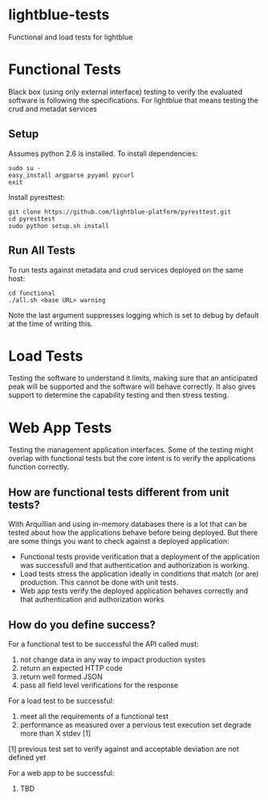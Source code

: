 lightblue-tests
===============

Functional and load tests for lightblue

# Functional Tests
Black box (using only external interface) testing to verify the evaluated software is following the specifications.  For lightblue that means testing the crud and metadat services

## Setup
Assumes python 2.6 is installed.  To install dependencies:
```
sudo su -
easy_install argparse pyyaml pycurl
exit
```

Install pyresttest:
```
git clone https://github.com/lightblue-platform/pyresttest.git
cd pyresttest
sudo python setup.sh install
```

## Run All Tests
To run tests against metadata and crud services deployed on the same host:
```
cd functional
./all.sh <base URL> warning
```
Note the last argument suppresses logging which is set to debug by default at the time of writing this.

# Load Tests
Testing the software to understand it limits, making sure that an anticipated peak will be supported and the software will behave correctly. It also gives support to determine the capability testing and then stress testing.

# Web App Tests
Testing the management application interfaces.  Some of the testing might overlap with functional tests but the core intent is to verify the applications function correctly.

## How are functional tests different from unit tests?
With Arquillian and using in-memory databases there is a lot that can be tested about how the applications behave before being deployed.  But there are some things you want to check against a deployed application:
* Functional tests provide verification that a deployment of the application was successfull and that authentication and authorization is working.
* Load tests stress the application ideally in conditions that match (or are) production.  This cannot be done with unit tests.
* Web app tests verify the deployed application behaves correctly and that authentication and authorization works

## How do you define success?
For a functional test to be successful the API called must:
1. not change data in any way to impact production systes
1. return an expected HTTP code
1. return well formed JSON
1. pass all field level verifications for the response

For a load test to be successful:
1. meet all the requirements of a functional test
1. performance as measured over a pervious test execution set degrade more than X stdev [1]

[1] previous test set to verify against and acceptable deviation are not defined yet

For a web app to be successful:
1. TBD
